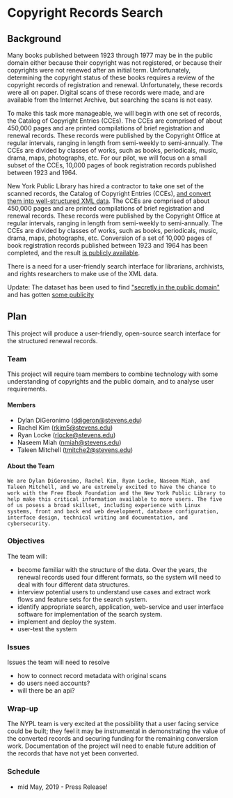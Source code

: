 # Copyright Records Search

## Background

Many books published between 1923 through 1977 may be in the public domain either because their copyright was not registered, or because their copyrights were not renewed after an initial term. Unfortunately, determining the copyright status of these books requires a review of the copyright records of registration and renewal. Unfortunately, these records were all on paper. Digital scans of these records were made, and are available from the Internet Archive, but searching the scans is not easy.

To make this task more manageable, we will begin with one set of records, the Catalog of Copyright Entries (CCEs). The CCEs are comprised of about 450,000 pages and are printed compilations of brief registration and renewal records. These records were published by the Copyright Office at regular intervals, ranging in length from semi-weekly to semi-annually. The CCEs are divided by classes of works, such as books, periodicals, music, drama, maps, photographs, etc. For our pilot, we will focus on a small subset of the CCEs, 10,000 pages of book registration records published between 1923 and 1964.

New York Public Library has hired a contractor to take one set of the scanned records, the Catalog of Copyright Entries (CCEs), [and convert them into well-structured XML data](https://www.nypl.org/blog/2018/03/30/unlocking-record-american-creativity). The CCEs are comprised of about 450,000 pages and are printed compilations of brief registration and renewal records. These records were published by the Copyright Office at regular intervals, ranging in length from semi-weekly to semi-annually. The CCEs are divided by classes of works, such as books, periodicals, music, drama, maps, photographs, etc. Conversion of a set of 10,000 pages of book registration records published between 1923 and 1964 has been completed, and the result [is publicly available](https://github.com/NYPL/catalog_of_copyright_entries_project).

There is a need for a user-friendly search interface for librarians, archivists, and rights researchers to make use of the XML data.

Update: The dataset has been used to find ["secretly in the public domain"](https://www.crummy.com/2019/08/09/0) and has gotten [some publicity](https://www.vice.com/en_us/article/kz4e3e/millions-of-books-are-secretly-in-the-public-domain-you-can-download-them-free)

## Plan

This project will produce a user-friendly, open-source search interface for the structured renewal records.

### Team
This project will require team members to combine technology with some understanding of copyrights and the public domain, and to analyse user requirements.

#### Members
 - Dylan DiGeronimo (ddigeron@stevens.edu)
 - Rachel Kim (rkim5@stevens.edu)
 - Ryan Locke (rlocke@stevens.edu)
 - Naseem Miah (nmiah@stevens.edu)
 - Taleen Mitchell (tmitche2@stevens.edu)

#### About the Team
    We are Dylan DiGeronimo, Rachel Kim, Ryan Locke, Naseem Miah, and Taleen Mitchell, and we are extremely excited to have the chance to work with the Free Ebook Foundation and the New York Public Library to help make this critical information available to more users. The five of us posess a broad skillset, including experience with Linux systems, front and back end web development, database configuration, interface design, technical writing and documentation, and cybersecurity.

### Objectives
The team will:

 - become familiar with the structure of the data. Over the years, the renewal records used four different formats, so the system will need to deal with four different data structures.
 - interview potential users to understand use cases and extract work flows and feature sets for the search system.
 - identify appropriate search, application, web-service and user interface software for implementation of the search system.
 - implement and deploy the system.
 - user-test the system

### Issues
Issues the team will need to resolve

 - how to connect record metadata with original scans
 - do users need accounts?
 - will there be an api?

### Wrap-up
The NYPL team is very excited at the possibility that a user facing service could be built; they feel it may be instrumental in demonstrating the value of the converted records and securing funding for the remaining conversion work. Documentation of the project will need to enable future addition of the records that have not yet been converted.

### Schedule

 - mid May, 2019 -  Press Release!
